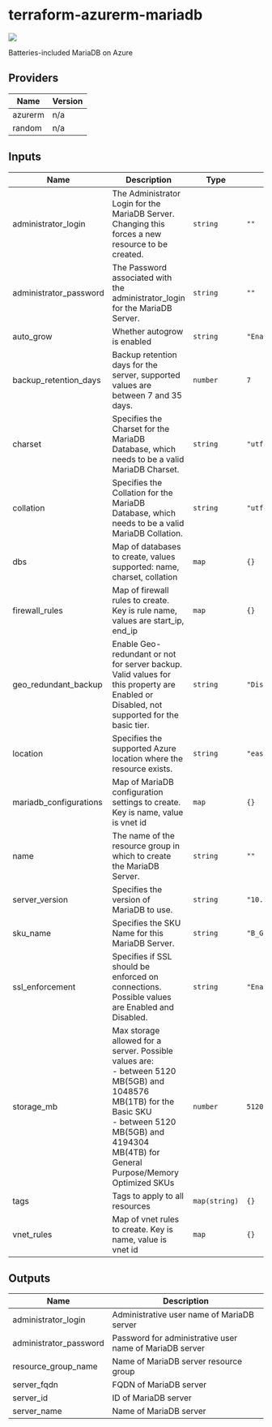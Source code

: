 # terraform-azurerm-mariadb
[![](https://github.com/rhythmictech/terraform-azurerm-mariadb/workflows/check/badge.svg)](https://github.com/rhythmictech/terraform-azurerm-mariadb/actions)

Batteries-included MariaDB on Azure

<!-- BEGINNING OF PRE-COMMIT-TERRAFORM DOCS HOOK -->
## Providers

| Name | Version |
|------|---------|
| azurerm | n/a |
| random | n/a |

## Inputs

| Name | Description | Type | Default | Required |
|------|-------------|------|---------|:-----:|
| administrator\_login | The Administrator Login for the MariaDB Server. Changing this forces a new resource to be created. | `string` | `""` | no |
| administrator\_password | The Password associated with the administrator\_login for the MariaDB Server. | `string` | `""` | no |
| auto\_grow | Whether autogrow is enabled | `string` | `"Enabled"` | no |
| backup\_retention\_days | Backup retention days for the server, supported values are between 7 and 35 days. | `number` | `7` | no |
| charset | Specifies the Charset for the MariaDB Database, which needs to be a valid MariaDB Charset. | `string` | `"utf8"` | no |
| collation | Specifies the Collation for the MariaDB Database, which needs to be a valid MariaDB Collation. | `string` | `"utf8_general_ci"` | no |
| dbs | Map of databases to create, values supported: name, charset, collation | `map` | `{}` | no |
| firewall\_rules | Map of firewall rules to create. Key is rule name, values are start\_ip, end\_ip | `map` | `{}` | no |
| geo\_redundant\_backup | Enable Geo-redundant or not for server backup. Valid values for this property are Enabled or Disabled, not supported for the basic tier. | `string` | `"Disabled"` | no |
| location | Specifies the supported Azure location where the resource exists. | `string` | `"eastus"` | no |
| mariadb\_configurations | Map of MariaDB configuration settings to create. Key is name, value is vnet id | `map` | `{}` | no |
| name | The name of the resource group in which to create the MariaDB Server. | `string` | `""` | no |
| server\_version | Specifies the version of MariaDB to use. | `string` | `"10.3"` | no |
| sku\_name | Specifies the SKU Name for this MariaDB Server. | `string` | `"B_Gen5_2"` | no |
| ssl\_enforcement | Specifies if SSL should be enforced on connections. Possible values are Enabled and Disabled. | `string` | `"Enabled"` | no |
| storage\_mb | Max storage allowed for a server. Possible values are:<br>      - between 5120 MB(5GB) and 1048576 MB(1TB) for the Basic SKU<br>      - between 5120 MB(5GB) and 4194304 MB(4TB) for General Purpose/Memory Optimized SKUs | `number` | `5120` | no |
| tags | Tags to apply to all resources | `map(string)` | `{}` | no |
| vnet\_rules | Map of vnet rules to create. Key is name, value is vnet id | `map` | `{}` | no |

## Outputs

| Name | Description |
|------|-------------|
| administrator\_login | Administrative user name of MariaDB server |
| administrator\_password | Password for administrative user name of MariaDB server |
| resource\_group\_name | Name of MariaDB server resource group |
| server\_fqdn | FQDN of MariaDB server |
| server\_id | ID of MariaDB server |
| server\_name | Name of MariaDB server |

<!-- END OF PRE-COMMIT-TERRAFORM DOCS HOOK -->
